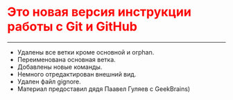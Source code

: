 # <span style='color:red'>**Это новая версия инструкции работы с Git и GitHub** </span>
---
* Удалены все ветки кроме основной и orphan.
* Переименована основная ветка.
* Добавлены новые команды.
* Немного отредактирован внешний вид.
* Удален файл gignore.
* Материал предоставил дядя Паавел Гуляев с GeekBrains)